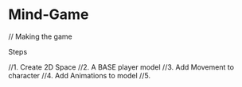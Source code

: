 # Mind-Game

// Making the game

Steps

//1. Create 2D Space
//2. A BASE player model
//3. Add Movement to character
//4. Add Animations to model
//5. 